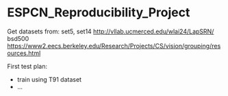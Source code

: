 # ESPCN_Reproducibility_Project
Get datasets from:
set5, set14 http://vllab.ucmerced.edu/wlai24/LapSRN/
bsd500 https://www2.eecs.berkeley.edu/Research/Projects/CS/vision/grouping/resources.html

First test plan: 
- train using T91 dataset
- ...
